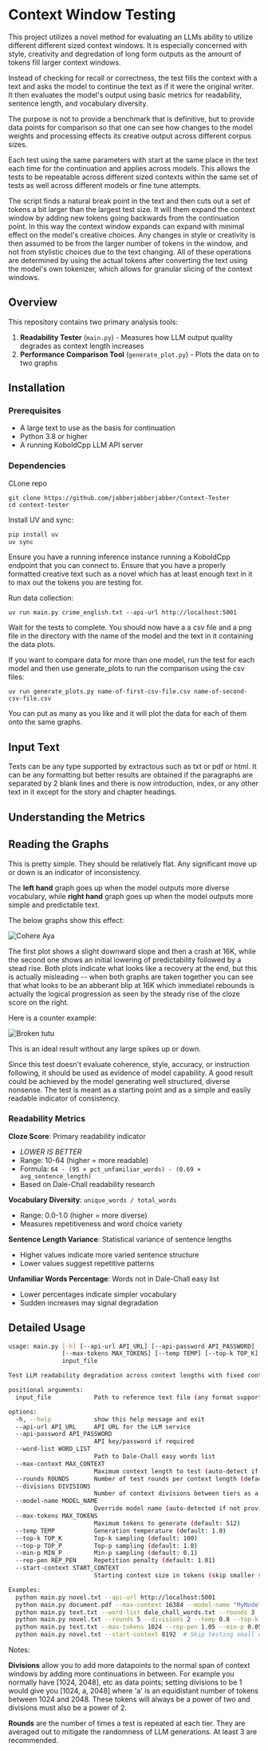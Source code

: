 # Context Window Testing

This project utilizes a novel method for evaluating an LLMs ability to utilize different different sized context windows.  It is especially concerned with style, creativity and degredation of long form outputs as the amount of tokens fill larger context windows. 

Instead of checking for recall or correctness, the test fills the context with a text and asks the model to continue the text as if it were the original writer. It then evaluates the model's output using basic metrics for readability, sentence length, and vocabulary diversity.

The purpose is not to provide a benchmark that is definitive, but to provide data points for comparison so that one can see how changes to the model weights and processing effects its creative output across different corpus sizes.

Each test using the same parameters with start at the same place in the text each time for the continuation and applies across models. This allows the tests to be repeatable across different sized contexts within the same set of tests as well across different models or fine tune attempts. 

The script finds a natural break point in the text and then cuts out a set of tokens a bit larger than the largest test size. It will them expand the context window by adding new tokens going backwards from the continuation point. In this way the context window expands can expand with minimal effect on the model's creative choices. Any changes in style or creativity is then assumed to be from the larger number of tokens in the window, and not from stylistic choices due to the text changing. All of these operations are determined by using the actual tokens after converting the text using the model's own tokenizer, which allows for granular slicing of the context windows.
 
## Overview

This repository contains two primary analysis tools:

1. **Readability Tester** (`main.py`) - Measures how LLM output quality degrades as context length increases
2. **Performance Comparison Tool** (`generate_plot.py`) - Plots the data on to two graphs

## Installation

### Prerequisites

- A large text to use as the basis for continuation
- Python 3.8 or higher
- A running KoboldCpp LLM API server

### Dependencies

CLone repo

```
git clone https://github.com/jabberjabberjabber/Context-Tester
cd context-tester
```

Install UV and sync:

```bash
pip install uv
uv sync
```

Ensure you have a running inference instance running a KoboldCpp endpoint that you can connect to. Ensure that you have a properly formatted creative text such as a novel which has at least enough text in it to max out the tokens you are testing for.  

Run data collection:

```
uv run main.py crime_english.txt --api-url http://localhost:5001
```

Wait for the tests to complete. You should now have a a csv file and a png file in the directory with the name of the model and the text in it containing the data plots.

If you want to compare data for more than one model, run the test for each model and then use generate_plots to run the comparison using the csv files:

```
uv run generate_plots.py name-of-first-csv-file.csv name-of-second-csv-file.csv 
```
You can put as many as you like and it will plot the data for each of them onto the same graphs.

## Input Text

Texts can be any type supported by extractous such as txt or pdf or html. It can be any formatting but better results are obtained if the paragraphs are separated by 2 blank lines and there is now introduction, index, or any other text in it except for the story and chapter headings.
 
## Understanding the Metrics

## Reading the Graphs

This is pretty simple. They should be relatively flat. Any significant move up or down is an indicator of inconsistency.  

The **left hand** graph goes up when the model outputs more diverse vocabulary, while **right hand** graph goes up when the model outputs more simple and predictable text.

The below graphs show this effect:

![Cohere Aya](Cohere_aya-23-8B-Q6_K-middlemarch.txt-3r1d.png)

The first plot shows a slight downward slope and then a crash at 16K, while the second one shows an initial lowering of predictability followed by a stead rise. Both plots indicate what looks like a recovery at the end, but this is actually misleading -- when both graphs are taken together you can see that what looks to be an abberant blip at 16K which immediatel rebounds is actually the logical progression as seen by the steady rise of the cloze score on the right. 

Here is a counter example:

![Broken tutu](Broken-Tutu-24B.Q6_K-middlemarch.txt-3r1d.png)

This is an ideal result without any large spikes up or down.

Since this test doesn't evaluate coherence, style, accuracy, or instruction following, it should be used as evidence of model capability. A good result could be achieved by the model generating well structured, diverse nonsense. The test is meant as a starting point and as a simple and easily readable indicator of consistency. 
 
### Readability Metrics

**Cloze Score**: Primary readability indicator
- *LOWER IS BETTER*
- Range: 10-64 (higher = more readable)
- Formula: `64 - (95 × pct_unfamiliar_words) - (0.69 × avg_sentence_length)`
- Based on Dale-Chall readability research

**Vocabulary Diversity**: `unique_words / total_words`
- Range: 0.0-1.0 (higher = more diverse)
- Measures repetitiveness and word choice variety

**Sentence Length Variance**: Statistical variance of sentence lengths
- Higher values indicate more varied sentence structure
- Lower values suggest repetitive patterns

**Unfamiliar Words Percentage**: Words not in Dale-Chall easy list
- Lower percentages indicate simpler vocabulary
- Sudden increases may signal degradation

## Detailed Usage

```bash
usage: main.py [-h] [--api-url API_URL] [--api-password API_PASSWORD] [--word-list WORD_LIST] [--max-context MAX_CONTEXT] [--rounds ROUNDS] [--divisions DIVISIONS] [--model-name MODEL_NAME]
               [--max-tokens MAX_TOKENS] [--temp TEMP] [--top-k TOP_K] [--top-p TOP_P] [--min-p MIN_P] [--rep-pen REP_PEN] [--start-context START_CONTEXT]
               input_file

Test LLM readability degradation across context lengths with fixed continuation point

positional arguments:
  input_file            Path to reference text file (any format supported by extractous)

options:
  -h, --help            show this help message and exit
  --api-url API_URL     API URL for the LLM service
  --api-password API_PASSWORD
                        API key/password if required
  --word-list WORD_LIST
                        Path to Dale-Chall easy words list
  --max-context MAX_CONTEXT
                        Maximum context length to test (auto-detect if not specified)
  --rounds ROUNDS       Number of test rounds per context length (default: 3)
  --divisions DIVISIONS
                        Number of context divisions between tiers as a power of 2
  --model-name MODEL_NAME
                        Override model name (auto-detected if not provided)
  --max-tokens MAX_TOKENS
                        Maximum tokens to generate (default: 512)
  --temp TEMP           Generation temperature (default: 1.0)
  --top-k TOP_K         Top-k sampling (default: 100)
  --top-p TOP_P         Top-p sampling (default: 1.0)
  --min-p MIN_P         Min-p sampling (default: 0.1)
  --rep-pen REP_PEN     Repetition penalty (default: 1.01)
  --start-context START_CONTEXT
                        Starting context size in tokens (skip smaller sizes)

Examples:
  python main.py novel.txt --api-url http://localhost:5001
  python main.py document.pdf --max-context 16384 --model-name "MyModel"
  python main.py text.txt --word-list dale_chall_words.txt --rounds 3
  python main.py novel.txt --rounds 5 --divisions 2 --temp 0.8 --top-k 50
  python main.py text.txt --max-tokens 1024 --rep-pen 1.05 --min-p 0.05
  python main.py novel.txt --start-context 8192  # Skip testing small contexts
```

Notes:

**Divisions** allow you to add more datapoints to the normal span of context windows by adding more continuations in between. For example you normally have [1024, 2048], etc as data points; setting divisions to be 1 would give you [1024, a, 2048] where 'a' is an equidistant number of tokens between 1024 and 2048. These tokens will always be a power of two and divisions must also be a power of 2.
    
**Rounds** are the number of times a test is repeated at each tier. They are averaged out to mitigate the randomness of LLM generations. At least 3 are recommended.